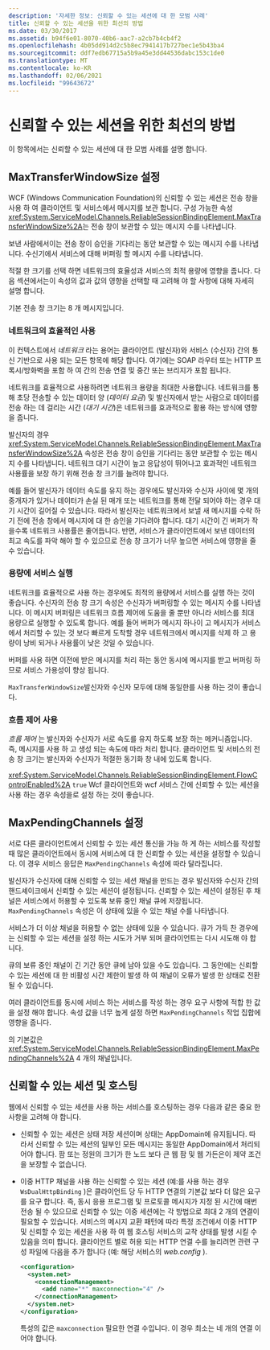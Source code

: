 ```yaml
---
description: '자세한 정보: 신뢰할 수 있는 세션에 대 한 모범 사례'
title: 신뢰할 수 있는 세션을 위한 최선의 방법
ms.date: 03/30/2017
ms.assetid: b94f6e01-8070-40b6-aac7-a2cb7b4cb4f2
ms.openlocfilehash: 4b05dd914d2c5b8ec7941417b727bec1e5b43ba4
ms.sourcegitcommit: ddf7edb67715a5b9a45e3dd44536dabc153c1de0
ms.translationtype: MT
ms.contentlocale: ko-KR
ms.lasthandoff: 02/06/2021
ms.locfileid: "99643672"
---
```

# <a name="best-practices-for-reliable-sessions"></a>신뢰할 수 있는 세션을 위한 최선의 방법

이 항목에서는 신뢰할 수 있는 세션에 대 한 모범 사례를 설명 합니다.

## <a name="setting-maxtransferwindowsize"></a>MaxTransferWindowSize 설정

WCF (Windows Communication Foundation)의 신뢰할 수 있는 세션은 전송 창을 사용 하 여 클라이언트 및 서비스에서 메시지를 보관 합니다. 구성 가능한 속성 <xref:System.ServiceModel.Channels.ReliableSessionBindingElement.MaxTransferWindowSize%2A>는 전송 창이 보관할 수 있는 메시지 수를 나타냅니다.

보낸 사람에서이는 전송 창이 승인을 기다리는 동안 보관할 수 있는 메시지 수를 나타냅니다. 수신기에서 서비스에 대해 버퍼링 할 메시지 수를 나타냅니다.

적절 한 크기를 선택 하면 네트워크의 효율성과 서비스의 최적 용량에 영향을 줍니다. 다음 섹션에서는이 속성의 값과 값의 영향을 선택할 때 고려해 야 할 사항에 대해 자세히 설명 합니다.

기본 전송 창 크기는 8 개 메시지입니다.

### <a name="efficient-use-of-the-network"></a>네트워크의 효율적인 사용

이 컨텍스트에서 *네트워크* 라는 용어는 클라이언트 (발신자)와 서비스 (수신자) 간의 통신 기반으로 사용 되는 모든 항목에 해당 합니다. 여기에는 SOAP 라우터 또는 HTTP 프록시/방화벽을 포함 하 여 간의 전송 연결 및 중간 또는 브리지가 포함 됩니다.

네트워크를 효율적으로 사용하려면 네트워크 용량을 최대한 사용합니다. 네트워크를 통해 초당 전송할 수 있는 데이터 양 (*데이터 요금*) 및 발신자에서 받는 사람으로 데이터를 전송 하는 데 걸리는 시간 (*대기 시간*)은 네트워크를 효과적으로 활용 하는 방식에 영향을 줍니다.

발신자의 경우 <xref:System.ServiceModel.Channels.ReliableSessionBindingElement.MaxTransferWindowSize%2A> 속성은 전송 창이 승인을 기다리는 동안 보관할 수 있는 메시지 수를 나타냅니다. 네트워크 대기 시간이 높고 응답성이 뛰어나고 효과적인 네트워크 사용률을 보장 하기 위해 전송 창 크기를 늘려야 합니다.

예를 들어 발신자가 데이터 속도를 유지 하는 경우에도 발신자와 수신자 사이에 몇 개의 중개자가 있거나 데이터가 손실 된 매개 또는 네트워크를 통해 전달 되어야 하는 경우 대기 시간이 길어질 수 있습니다. 따라서 발신자는 네트워크에서 보낼 새 메시지를 수락 하기 전에 전송 창에서 메시지에 대 한 승인을 기다려야 합니다. 대기 시간이 긴 버퍼가 작을수록 네트워크 사용률은 줄어듭니다. 반면, 서비스가 클라이언트에서 보낸 데이터의 최고 속도를 파악 해야 할 수 있으므로 전송 창 크기가 너무 높으면 서비스에 영향을 줄 수 있습니다.

### <a name="running-the-service-to-capacity"></a>용량에 서비스 실행

네트워크를 효율적으로 사용 하는 경우에도 최적의 용량에서 서비스를 실행 하는 것이 좋습니다. 수신자의 전송 창 크기 속성은 수신자가 버퍼링할 수 있는 메시지 수를 나타냅니다. 이 메시지 버퍼링은 네트워크 흐름 제어에 도움을 줄 뿐만 아니라 서비스를 최대 용량으로 실행할 수 있도록 합니다. 예를 들어 버퍼가 메시지 하나이 고 메시지가 서비스에서 처리할 수 있는 것 보다 빠르게 도착할 경우 네트워크에서 메시지를 삭제 하 고 용량이 낭비 되거나 사용률이 낮은 것일 수 있습니다.

버퍼를 사용 하면 이전에 받은 메시지를 처리 하는 동안 동시에 메시지를 받고 버퍼링 하므로 서비스 가용성이 향상 됩니다.

`MaxTransferWindowSize`발신자와 수신자 모두에 대해 동일한를 사용 하는 것이 좋습니다.

### <a name="enabling-flow-control"></a>흐름 제어 사용

*흐름 제어* 는 발신자와 수신자가 서로 속도를 유지 하도록 보장 하는 메커니즘입니다. 즉, 메시지를 사용 하 고 생성 되는 속도에 따라 처리 합니다. 클라이언트 및 서비스의 전송 창 크기는 발신자와 수신자가 적절한 동기화 창 내에 있도록 합니다.

<xref:System.ServiceModel.Channels.ReliableSessionBindingElement.FlowControlEnabled%2A> `true` Wcf 클라이언트와 wcf 서비스 간에 신뢰할 수 있는 세션을 사용 하는 경우 속성을로 설정 하는 것이 좋습니다.

## <a name="setting-maxpendingchannels"></a>MaxPendingChannels 설정

서로 다른 클라이언트에서 신뢰할 수 있는 세션 통신을 가능 하 게 하는 서비스를 작성할 때 많은 클라이언트에서 동시에 서비스에 대 한 신뢰할 수 있는 세션을 설정할 수 있습니다. 이 경우 서비스 응답은 `MaxPendingChannels` 속성에 따라 달라집니다.

발신자가 수신자에 대해 신뢰할 수 있는 세션 채널을 만드는 경우 발신자와 수신자 간의 핸드셰이크에서 신뢰할 수 있는 세션이 설정됩니다. 신뢰할 수 있는 세션이 설정된 후 채널은 서비스에서 허용할 수 있도록 보류 중인 채널 큐에 저장됩니다. `MaxPendingChannels` 속성은 이 상태에 있을 수 있는 채널 수를 나타냅니다.

서비스가 더 이상 채널을 허용할 수 없는 상태에 있을 수 있습니다. 큐가 가득 찬 경우에는 신뢰할 수 있는 세션을 설정 하는 시도가 거부 되며 클라이언트는 다시 시도해 야 합니다.

큐의 보류 중인 채널이 긴 기간 동안 큐에 남아 있을 수도 있습니다. 그 동안에는 신뢰할 수 있는 세션에 대 한 비활성 시간 제한이 발생 하 여 채널이 오류가 발생 한 상태로 전환 될 수 있습니다.

여러 클라이언트를 동시에 서비스 하는 서비스를 작성 하는 경우 요구 사항에 적합 한 값을 설정 해야 합니다. 속성 값을 너무 높게 설정 하면 `MaxPendingChannels` 작업 집합에 영향을 줍니다.

의 기본값은 <xref:System.ServiceModel.Channels.ReliableSessionBindingElement.MaxPendingChannels%2A> 4 개의 채널입니다.

## <a name="reliable-sessions-and-hosting"></a>신뢰할 수 있는 세션 및 호스팅

웹에서 신뢰할 수 있는 세션을 사용 하는 서비스를 호스팅하는 경우 다음과 같은 중요 한 사항을 고려해 야 합니다.

- 신뢰할 수 있는 세션은 상태 저장 세션이며 상태는 AppDomain에 유지됩니다. 따라서 신뢰할 수 있는 세션의 일부인 모든 메시지는 동일한 AppDomain에서 처리되어야 합니다. 팜 또는 정원의 크기가 한 노드 보다 큰 웹 팜 및 웹 가든은이 제약 조건을 보장할 수 없습니다.

- 이중 HTTP 채널을 사용 하는 신뢰할 수 있는 세션 (예:를 사용 하는 경우 `WsDualHttpBinding` )은 클라이언트 당 두 HTTP 연결의 기본값 보다 더 많은 요구를 요구 합니다. 즉, 동시 응용 프로그램 및 프로토콜 메시지가 지정 된 시간에 매번 전송 될 수 있으므로 신뢰할 수 있는 이중 세션에는 각 방법으로 최대 2 개의 연결이 필요할 수 있습니다. 서비스의 메시지 교환 패턴에 따라 특정 조건에서 이중 HTTP 및 신뢰할 수 있는 세션을 사용 하 여 웹 호스팅 서비스의 교착 상태를 발생 시킬 수 있음을 의미 합니다. 클라이언트 별로 허용 되는 HTTP 연결 수를 늘리려면 관련 구성 파일에 다음을 추가 합니다 (예: 해당 서비스의 *web.config* ).

  ```xml
  <configuration>
    <system.net>
      <connectionManagement>
        <add name="*" maxconnection="4" />
      </connectionManagement>
    </system.net>
  </configuration>
  ```

  특성의 값은 `maxconnection` 필요한 연결 수입니다. 이 경우 최소는 네 개의 연결 이어야 합니다.
